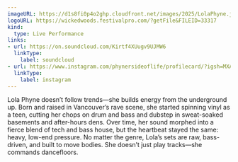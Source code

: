 ```yaml
---
imageURL: https://d1s8fi0p4o2ghp.cloudfront.net/images/2025/LolaPhyne.jpeg
logoURL: https://wickedwoods.festivalpro.com/?getFile&FILEID=33317
kind:
  type: Live Performance
links:
- url: https://on.soundcloud.com/Kirtf4XUugv9UJMW6
  linkType:
    label: soundcloud
- url: https://www.instagram.com/phynersideoflife/profilecard/?igsh=MXAzYTdlY2loYWNndw==
  linkType:
    label: instagram
---
```

Lola Phyne doesn’t follow trends—she builds energy from the underground up. Born and raised in Vancouver’s rave scene, she started spinning vinyl as a teen, cutting her chops on drum and bass and dubstep in sweat-soaked basements and after-hours dens. Over time, her sound morphed into a fierce blend of tech and bass house, but the heartbeat stayed the same: heavy, low-end pressure. No matter the genre, Lola’s sets are raw, bass-driven, and built to move bodies. She doesn’t just play tracks—she commands dancefloors.